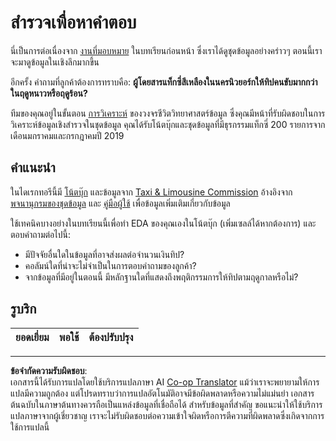 <!--
CO_OP_TRANSLATOR_METADATA:
{
  "original_hash": "fcc7547171f4530f159676dd73ed772e",
  "translation_date": "2025-08-26T22:30:49+00:00",
  "source_file": "4-Data-Science-Lifecycle/15-analyzing/assignment.md",
  "language_code": "th"
}
-->
# สำรวจเพื่อหาคำตอบ

นี่เป็นการต่อเนื่องจาก [งานที่มอบหมาย](../14-Introduction/assignment.md) ในบทเรียนก่อนหน้า ซึ่งเราได้ดูชุดข้อมูลอย่างคร่าวๆ ตอนนี้เราจะมาดูข้อมูลในเชิงลึกมากขึ้น

อีกครั้ง คำถามที่ลูกค้าต้องการทราบคือ: **ผู้โดยสารแท็กซี่สีเหลืองในนครนิวยอร์กให้ทิปคนขับมากกว่าในฤดูหนาวหรือฤดูร้อน?**

ทีมของคุณอยู่ในขั้นตอน [การวิเคราะห์](README.md) ของวงจรชีวิตวิทยาศาสตร์ข้อมูล ซึ่งคุณมีหน้าที่รับผิดชอบในการวิเคราะห์ข้อมูลเชิงสำรวจในชุดข้อมูล คุณได้รับโน้ตบุ๊กและชุดข้อมูลที่มีธุรกรรมแท็กซี่ 200 รายการจากเดือนมกราคมและกรกฎาคมปี 2019

## คำแนะนำ

ในไดเรกทอรีนี้มี [โน้ตบุ๊ก](assignment.ipynb) และข้อมูลจาก [Taxi & Limousine Commission](https://docs.microsoft.com/en-us/azure/open-datasets/dataset-taxi-yellow?tabs=azureml-opendatasets) อ้างอิงจาก [พจนานุกรมของชุดข้อมูล](https://www1.nyc.gov/assets/tlc/downloads/pdf/data_dictionary_trip_records_yellow.pdf) และ [คู่มือผู้ใช้](https://www1.nyc.gov/assets/tlc/downloads/pdf/trip_record_user_guide.pdf) เพื่อข้อมูลเพิ่มเติมเกี่ยวกับข้อมูล

ใช้เทคนิคบางอย่างในบทเรียนนี้เพื่อทำ EDA ของคุณเองในโน้ตบุ๊ก (เพิ่มเซลล์ได้หากต้องการ) และตอบคำถามต่อไปนี้:

- มีปัจจัยอื่นใดในข้อมูลที่อาจส่งผลต่อจำนวนเงินทิป?
- คอลัมน์ใดที่น่าจะไม่จำเป็นในการตอบคำถามของลูกค้า?
- จากข้อมูลที่มีอยู่ในตอนนี้ มีหลักฐานใดที่แสดงถึงพฤติกรรมการให้ทิปตามฤดูกาลหรือไม่?

## รูบริก

ยอดเยี่ยม | พอใช้ | ต้องปรับปรุง
--- | --- | ---

---

**ข้อจำกัดความรับผิดชอบ**:  
เอกสารนี้ได้รับการแปลโดยใช้บริการแปลภาษา AI [Co-op Translator](https://github.com/Azure/co-op-translator) แม้ว่าเราจะพยายามให้การแปลมีความถูกต้อง แต่โปรดทราบว่าการแปลอัตโนมัติอาจมีข้อผิดพลาดหรือความไม่แม่นยำ เอกสารต้นฉบับในภาษาต้นทางควรถือเป็นแหล่งข้อมูลที่เชื่อถือได้ สำหรับข้อมูลที่สำคัญ ขอแนะนำให้ใช้บริการแปลภาษาจากผู้เชี่ยวชาญ เราจะไม่รับผิดชอบต่อความเข้าใจผิดหรือการตีความที่ผิดพลาดซึ่งเกิดจากการใช้การแปลนี้